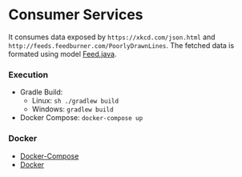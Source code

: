# Consumer Services

It consumes data exposed by `https://xkcd.com/json.html` and `http://feeds.feedburner.com/PoorlyDrawnLines`. 
The fetched data is formated using model [Feed.java](src/main/java/org/ss/model/Feed.java).

### Execution

- Gradle Build:
   - Linux: `sh ./gradlew build`
   - Windows: `gradlew build`
- Docker Compose: `docker-compose up`


### Docker

- [Docker-Compose](doc/docker-compose.md)
- [Docker](doc/docker.md)
  